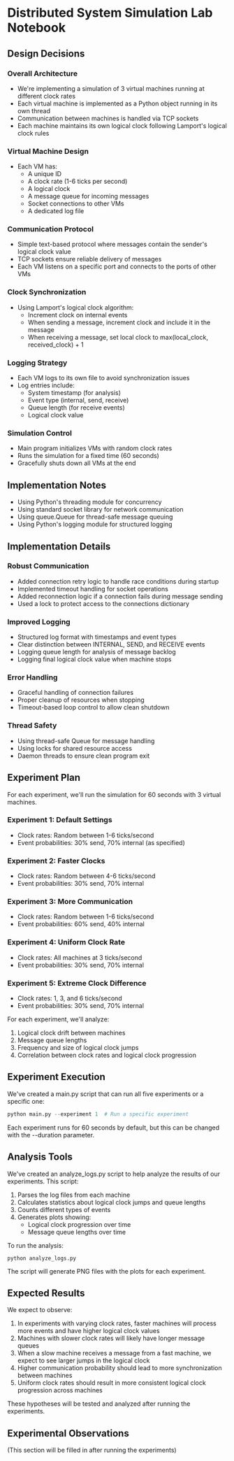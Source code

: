 # Distributed System Simulation Lab Notebook

## Design Decisions

### Overall Architecture
- We're implementing a simulation of 3 virtual machines running at different clock rates
- Each virtual machine is implemented as a Python object running in its own thread
- Communication between machines is handled via TCP sockets
- Each machine maintains its own logical clock following Lamport's logical clock rules

### Virtual Machine Design
- Each VM has:
  - A unique ID
  - A clock rate (1-6 ticks per second)
  - A logical clock
  - A message queue for incoming messages
  - Socket connections to other VMs
  - A dedicated log file

### Communication Protocol
- Simple text-based protocol where messages contain the sender's logical clock value
- TCP sockets ensure reliable delivery of messages
- Each VM listens on a specific port and connects to the ports of other VMs

### Clock Synchronization
- Using Lamport's logical clock algorithm:
  - Increment clock on internal events
  - When sending a message, increment clock and include it in the message
  - When receiving a message, set local clock to max(local_clock, received_clock) + 1

### Logging Strategy
- Each VM logs to its own file to avoid synchronization issues
- Log entries include:
  - System timestamp (for analysis)
  - Event type (internal, send, receive)
  - Queue length (for receive events)
  - Logical clock value

### Simulation Control
- Main program initializes VMs with random clock rates
- Runs the simulation for a fixed time (60 seconds)
- Gracefully shuts down all VMs at the end

## Implementation Notes

- Using Python's threading module for concurrency
- Using standard socket library for network communication
- Using queue.Queue for thread-safe message queuing
- Using Python's logging module for structured logging

## Implementation Details

### Robust Communication
- Added connection retry logic to handle race conditions during startup
- Implemented timeout handling for socket operations
- Added reconnection logic if a connection fails during message sending
- Used a lock to protect access to the connections dictionary

### Improved Logging
- Structured log format with timestamps and event types
- Clear distinction between INTERNAL, SEND, and RECEIVE events
- Logging queue length for analysis of message backlog
- Logging final logical clock value when machine stops

### Error Handling
- Graceful handling of connection failures
- Proper cleanup of resources when stopping
- Timeout-based loop control to allow clean shutdown

### Thread Safety
- Using thread-safe Queue for message handling
- Using locks for shared resource access
- Daemon threads to ensure clean program exit

## Experiment Plan

For each experiment, we'll run the simulation for 60 seconds with 3 virtual machines.

### Experiment 1: Default Settings
- Clock rates: Random between 1-6 ticks/second
- Event probabilities: 30% send, 70% internal (as specified)

### Experiment 2: Faster Clocks
- Clock rates: Random between 4-6 ticks/second
- Event probabilities: 30% send, 70% internal

### Experiment 3: More Communication
- Clock rates: Random between 1-6 ticks/second
- Event probabilities: 60% send, 40% internal

### Experiment 4: Uniform Clock Rate
- Clock rates: All machines at 3 ticks/second
- Event probabilities: 30% send, 70% internal

### Experiment 5: Extreme Clock Difference
- Clock rates: 1, 3, and 6 ticks/second
- Event probabilities: 30% send, 70% internal

For each experiment, we'll analyze:
1. Logical clock drift between machines
2. Message queue lengths
3. Frequency and size of logical clock jumps
4. Correlation between clock rates and logical clock progression 

## Experiment Execution

We've created a main.py script that can run all five experiments or a specific one:

```python main.py  # Run all experiments
python main.py --experiment 1  # Run a specific experiment 
```

Each experiment runs for 60 seconds by default, but this can be changed with the --duration parameter.

## Analysis Tools

We've created an analyze_logs.py script to help analyze the results of our experiments. This script:

1. Parses the log files from each machine
2. Calculates statistics about logical clock jumps and queue lengths
3. Counts different types of events
4. Generates plots showing:
   - Logical clock progression over time
   - Message queue lengths over time

To run the analysis:

```
python analyze_logs.py
```

The script will generate PNG files with the plots for each experiment.

## Expected Results

We expect to observe:

1. In experiments with varying clock rates, faster machines will process more events and have higher logical clock values
2. Machines with slower clock rates will likely have longer message queues
3. When a slow machine receives a message from a fast machine, we expect to see larger jumps in the logical clock
4. Higher communication probability should lead to more synchronization between machines
5. Uniform clock rates should result in more consistent logical clock progression across machines

These hypotheses will be tested and analyzed after running the experiments.


## Experimental Observations

(This section will be filled in after running the experiments)